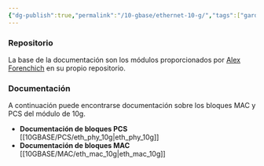 ```yaml
---
{"dg-publish":true,"permalink":"/10-gbase/ethernet-10-g/","tags":["gardenEntry"]}
---
```


### Repositorio
La base de la documentación son los módulos proporcionados por [Alex Forenchich](https://github.com/alexforencich/verilog-ethernet) en su propio repositorio.

### Documentación
A continuación puede encontrarse documentación sobre los bloques MAC y PCS del módulo de 10g.
- **Documentación de bloques PCS**
[[10GBASE/PCS/eth_phy_10g\|eth_phy_10g]]
- **Documentación de bloques MAC**
[[10GBASE/MAC/eth_mac_10g\|eth_mac_10g]]
